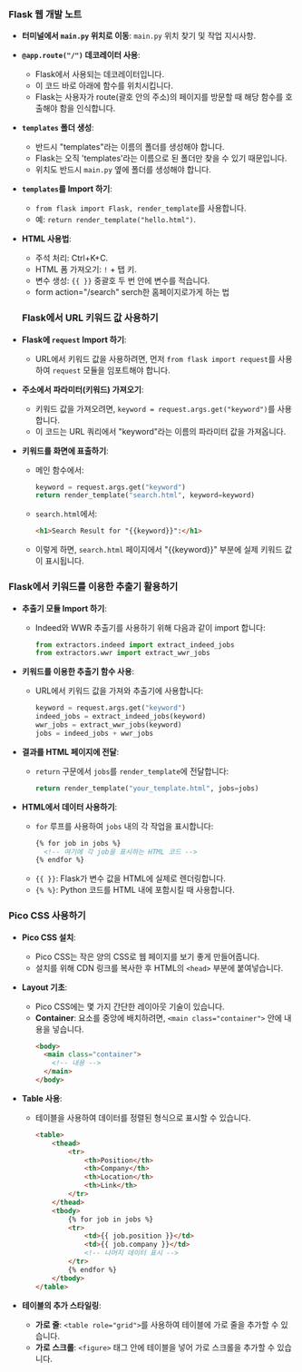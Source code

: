### Flask 웹 개발 노트

- **터미널에서 `main.py` 위치로 이동**: 
  `main.py` 위치 찾기 및 작업 지시사항.

- **`@app.route("/")` 데코레이터 사용**: 
  - Flask에서 사용되는 데코레이터입니다.
  - 이 코드 바로 아래에 함수를 위치시킵니다.
  - Flask는 사용자가 route(괄호 안의 주소)의 페이지를 방문할 때 해당 함수를 호출해야 함을 인식합니다.

- **`templates` 폴더 생성**: 
  - 반드시 "templates"라는 이름의 폴더를 생성해야 합니다.
  - Flask는 오직 'templates'라는 이름으로 된 폴더만 찾을 수 있기 때문입니다.
  - 위치도 반드시 `main.py` 옆에 폴더를 생성해야 합니다.

- **`templates`를 Import 하기**: 
  - `from flask import Flask, render_template`를 사용합니다.
  - 예: `return render_template("hello.html")`.

- **HTML 사용법**: 
  - 주석 처리: Ctrl+K+C.
  - HTML 폼 가져오기: `!` + 탭 키.
  - 변수 생성: `{{ }}` 중괄호 두 번 안에 변수를 적습니다.
  - form action="/search" serch한 홈페이지로가게 하는 법

  ### Flask에서 URL 키워드 값 사용하기

- **Flask에 `request` Import 하기**:
  - URL에서 키워드 값을 사용하려면, 먼저 `from flask import request`를 사용하여 `request` 모듈을 임포트해야 합니다.

- **주소에서 파라미터(키워드) 가져오기**:
  - 키워드 값을 가져오려면, `keyword = request.args.get("keyword")`를 사용합니다.
  - 이 코드는 URL 쿼리에서 "keyword"라는 이름의 파라미터 값을 가져옵니다.

- **키워드를 화면에 표출하기**:
  - 메인 함수에서:
    ```python
    keyword = request.args.get("keyword")
    return render_template("search.html", keyword=keyword)
    ```
  - `search.html`에서:
    ```html
    <h1>Search Result for "{{keyword}}":</h1>
    ```
  - 이렇게 하면, `search.html` 페이지에서 "{{keyword}}" 부분에 실제 키워드 값이 표시됩니다.
### Flask에서 키워드를 이용한 추출기 활용하기

- **추출기 모듈 Import 하기**:
  - Indeed와 WWR 추출기를 사용하기 위해 다음과 같이 import 합니다:
    ```python
    from extractors.indeed import extract_indeed_jobs
    from extractors.wwr import extract_wwr_jobs
    ```

- **키워드를 이용한 추출기 함수 사용**:
  - URL에서 키워드 값을 가져와 추출기에 사용합니다:
    ```python
    keyword = request.args.get("keyword")
    indeed_jobs = extract_indeed_jobs(keyword)
    wwr_jobs = extract_wwr_jobs(keyword)
    jobs = indeed_jobs + wwr_jobs
    ```

- **결과를 HTML 페이지에 전달**:
  - `return` 구문에서 `jobs`를 `render_template`에 전달합니다:
    ```python
    return render_template("your_template.html", jobs=jobs)
    ```

- **HTML에서 데이터 사용하기**:
  - `for` 루프를 사용하여 `jobs` 내의 각 작업을 표시합니다:
    ```html
    {% for job in jobs %}
      <!-- 여기에 각 job을 표시하는 HTML 코드 -->
    {% endfor %}
    ```
  - `{{ }}`: Flask가 변수 값을 HTML에 실제로 렌더링합니다.
  - `{% %}`: Python 코드를 HTML 내에 포함시킬 때 사용합니다.

### Pico CSS 사용하기

- **Pico CSS 설치**:
  - Pico CSS는 작은 양의 CSS로 웹 페이지를 보기 좋게 만들어줍니다.
  - 설치를 위해 CDN 링크를 복사한 후 HTML의 `<head>` 부분에 붙여넣습니다.

- **Layout 기초**:
  - Pico CSS에는 몇 가지 간단한 레이아웃 기술이 있습니다.
  - **Container**: 요소를 중앙에 배치하려면, `<main class="container">` 안에 내용을 넣습니다.
    ```html
    <body>
      <main class="container">
        <!-- 내용 -->
      </main>
    </body>
    ```

- **Table 사용**:
  - 테이블을 사용하여 데이터를 정렬된 형식으로 표시할 수 있습니다.
    ```html
    <table>
        <thead>
            <tr>
                <th>Position</th>
                <th>Company</th>
                <th>Location</th>
                <th>Link</th>
            </tr>
        </thead>
        <tbody>
            {% for job in jobs %}
            <tr>
                <td>{{ job.position }}</td>
                <td>{{ job.company }}</td>
                <!-- 나머지 데이터 표시 -->
            </tr>
            {% endfor %}
        </tbody>
    </table>
    ```

- **테이블의 추가 스타일링**:
  - **가로 줄**: `<table role="grid">`를 사용하여 테이블에 가로 줄을 추가할 수 있습니다.
  - **가로 스크롤**: `<figure>` 태그 안에 테이블을 넣어 가로 스크롤을 추가할 수 있습니다.

